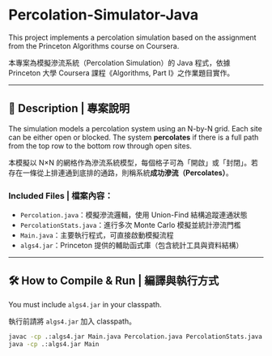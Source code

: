 # Percolation-Simulator-Java

This project implements a percolation simulation based on the assignment from the Princeton Algorithms course on Coursera.

本專案為模擬滲流系統（Percolation Simulation）的 Java 程式，依據 Princeton 大學 Coursera 課程《Algorithms, Part I》之作業題目實作。

---

## 🧠 Description | 專案說明

The simulation models a percolation system using an N-by-N grid. Each site can be either open or blocked. The system **percolates** if there is a full path from the top row to the bottom row through open sites.

本模擬以 N×N 的網格作為滲流系統模型，每個格子可為「開啟」或「封閉」。若存在一條從上排連通到底排的通路，則稱系統**成功滲流（Percolates）**。

### Included Files | 檔案內容：

- `Percolation.java`：模擬滲流邏輯，使用 Union-Find 結構追蹤連通狀態
- `PercolationStats.java`：進行多次 Monte Carlo 模擬並統計滲流門檻
- `Main.java`：主要執行程式，可直接啟動模擬流程
- `algs4.jar`：Princeton 提供的輔助函式庫（包含統計工具與資料結構）

---

## 🛠 How to Compile & Run | 編譯與執行方式

You must include `algs4.jar` in your classpath.

執行前請將 `algs4.jar` 加入 classpath。

```bash
javac -cp .:algs4.jar Main.java Percolation.java PercolationStats.java
java -cp .:algs4.jar Main
